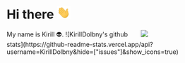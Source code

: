 <h1>Hi there <img src="https://raw.githubusercontent.com/ABSphreak/ABSphreak/master/gifs/Hi.gif" width="30px"></h1>
<img align='right' src='https://user-images.githubusercontent.com/5713670/87202985-820dcb80-c2b6-11ea-9f56-7ec461c497c3.gif' width='200"'>
My name is Kirill 👽.
![KirillDolbny's github stats](https://github-readme-stats.vercel.app/api?username=KirillDolbny&hide=["issues"]&show_icons=true)
